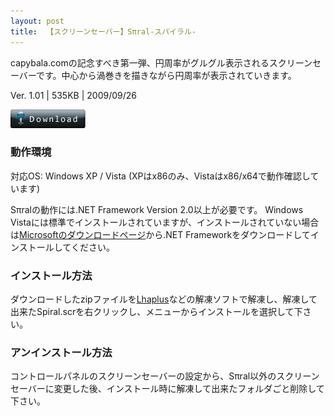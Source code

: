 ```yaml
---
layout: post
title:  【スクリーンセーバー】Sπral-スパイラル-
---
```


capybala.comの記念すべき第一弾、円周率がグルグル表示されるスクリーンセーバーです。中心から渦巻きを描きながら円周率が表示されていきます。

Ver. 1.01 | 535KB | 2009/09/26

[![Download](/images/dl_button.png)](/downloads/spiral101.zip)

### 動作環境
対応OS: Windows XP / Vista (XPはx86のみ、Vistaはx86/x64で動作確認しています)

Sπralの動作には.NET Framework Version 2.0以上が必要です。 Windows Vistaには標準でインストールされていますが、インストールされていない場合は[Microsoftのダウンロードページ](http://www.microsoft.com/ja-jp/download/details.aspx?id=22)から.NET Frameworkをダウンロードしてインストールしてください。

### インストール方法
ダウンロードしたzipファイルを[Lhaplus](http://www.vector.co.jp/soft/win95/util/se169348.html)などの解凍ソフトで解凍し、解凍して出来たSpiral.scrを右クリックし、メニューからインストールを選択して下さい。

### アンインストール方法
コントロールパネルのスクリーンセーバーの設定から、Sπral以外のスクリーンセーバーに変更した後、インストール時に解凍して出来たフォルダごと削除して下さい。

